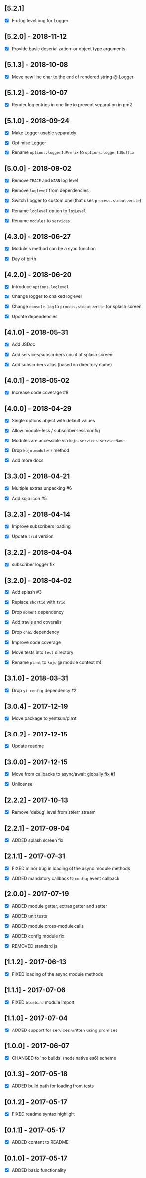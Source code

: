 [5.2.1]
-------
- [x] Fix log level bug for Logger


[5.2.0] - 2018-11-12
--------------------
- [x] Provide basic deserialization for object type arguments


[5.1.3] - 2018-10-08
--------------------
- [x] Move new line char to the end of rendered string @ Logger


[5.1.2] - 2018-10-07
--------------------
- [x] Render log entries in one line to prevent separation in pm2


[5.1.0] - 2018-09-24
--------------------
- [x] Make Logger usable separately
- [x] Optimise Logger
- [x] Rename `options.loggerIdPrefix` to `options.loggerIdSuffix`


[5.0.0] - 2018-09-02
--------------------
- [x] Remove `TRACE` and `WARN` log level
- [x] Remove `loglevel` from dependencies
- [x] Switch Logger to custom one (that uses `process.stdout.write`)
- [x] Rename `loglevel` option to `logLevel`
- [x] Rename `modules` to `services`


[4.3.0] - 2018-06-27
--------------------
- [x] Module's method can be a sync function
- [x] Day of birth


[4.2.0] - 2018-06-20
--------------------
- [x] Introduce `options.loglevel`
- [x] Change logger to chalked loglevel
- [x] Change `console.log` to `process.stdout.write` for splash screen
- [x] Update dependencies


[4.1.0] - 2018-05-31
--------------------
- [x] Add JSDoc
- [x] Add services/subscribers count at splash screen
- [x] Add subscribers alias (based on directory name)


[4.0.1] - 2018-05-02
--------------------
- [x] Increase code coverage #8


[4.0.0] - 2018-04-29
--------------------
- [x] Single options object with default values
- [x] Allow module-less / subscriber-less config
- [x] Modules are accessible via `kojo.services.serviceName`
- [x] Drop `kojo.module()` method
- [x] Add more docs


[3.3.0] - 2018-04-21
--------------------
- [x] Multiple extras unpacking #6
- [x] Add kojo icon #5


[3.2.3] - 2018-04-14
--------------------
- [x] Improve subscribers loading
- [x] Update `trid` version


[3.2.2] - 2018-04-04
--------------------
- [x] subscriber logger fix


[3.2.0] - 2018-04-02
--------------------
- [x] Add splash #3
- [x] Replace `shortid` with `trid`
- [x] Drop `moment` dependency
- [x] Add travis and coveralls
- [x] Drop `chai` dependency
- [x] Improve code coverage
- [x] Move tests into `test` directory
- [x] Rename `plant` to `kojo` @ module context #4


[3.1.0] - 2018-03-31
--------------------
- [x] Drop `yt-config` dependency #2


[3.0.4] - 2017-12-19
-------------------
- [x] Move package to yentsun/plant


[3.0.2] - 2017-12-15
--------------------
- [x] Update readme


[3.0.0] - 2017-12-15
--------------------
- [x] Move from callbacks to async/await globally fix #1
- [x] Unlicense


[2.2.2] - 2017-10-13
--------------------
- [x] Remove 'debug' level from stderr stream


[2.2.1] - 2017-09-04
--------------------
- [x] ADDED splash screen fix


[2.1.1] - 2017-07-31
--------------------
- [x] FIXED minor bug in loading of the async module methods
- [x] ADDED mandatory callback to `config` event callback


[2.0.0] - 2017-07-19
--------------------
- [x] ADDED module getter, extras getter and setter
- [x] ADDED unit tests
- [x] ADDED module cross-module calls
- [x] ADDED config module fix
- [x] REMOVED standard js


[1.1.2] - 2017-06-13
--------------------
- [x] FIXED loading of the async module methods


[1.1.1] - 2017-07-06
--------------------
- [x] FIXED `bluebird` module import


[1.1.0] - 2017-07-04
--------------------
- [x] ADDED support for services written using promises


[1.0.0] - 2017-06-07
--------------------
- [x] CHANGED to 'no builds' (node native es6) scheme


[0.1.3] - 2017-05-18
--------------------
- [x] ADDED build path for loading from tests


[0.1.2] - 2017-05-17
--------------------
- [x] FIXED readme syntax highlight


[0.1.1] - 2017-05-17
--------------------
- [x] ADDED content to README


[0.1.0] - 2017-05-17
--------------------
- [x] ADDED basic functionality
